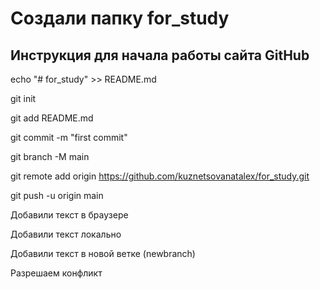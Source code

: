 ﻿# Создали папку for_study

## Инструкция для начала работы  сайта GitHub

echo "# for_study" >> README.md

  git init

  git add README.md

  git commit -m "first commit"

  git branch -M main

  git remote add origin https://github.com/kuznetsovanatalex/for_study.git

  git push -u origin main

  Добавили текст в браузере

Добавили текст локально

Добавили текст в новой ветке (newbranch)

Разрешаем конфликт
